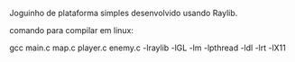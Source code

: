 Joguinho de plataforma simples desenvolvido usando Raylib.

comando para compilar em linux: 

gcc main.c map.c player.c enemy.c -lraylib -lGL -lm -lpthread -ldl -lrt -lX11